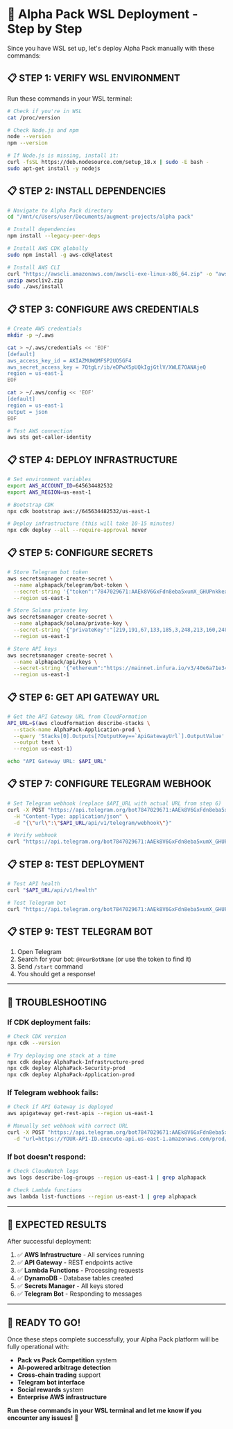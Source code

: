 # 🚀 Alpha Pack WSL Deployment - Step by Step

Since you have WSL set up, let's deploy Alpha Pack manually with these commands:

## 📋 **STEP 1: VERIFY WSL ENVIRONMENT**

Run these commands in your WSL terminal:

```bash
# Check if you're in WSL
cat /proc/version

# Check Node.js and npm
node --version
npm --version

# If Node.js is missing, install it:
curl -fsSL https://deb.nodesource.com/setup_18.x | sudo -E bash -
sudo apt-get install -y nodejs
```

## 📋 **STEP 2: INSTALL DEPENDENCIES**

```bash
# Navigate to Alpha Pack directory
cd "/mnt/c/Users/user/Documents/augment-projects/alpha pack"

# Install dependencies
npm install --legacy-peer-deps

# Install AWS CDK globally
sudo npm install -g aws-cdk@latest

# Install AWS CLI
curl "https://awscli.amazonaws.com/awscli-exe-linux-x86_64.zip" -o "awscliv2.zip"
unzip awscliv2.zip
sudo ./aws/install
```

## 📋 **STEP 3: CONFIGURE AWS CREDENTIALS**

```bash
# Create AWS credentials
mkdir -p ~/.aws

cat > ~/.aws/credentials << 'EOF'
[default]
aws_access_key_id = AKIAZMUWQMFSP2UO5GF4
aws_secret_access_key = 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
region = us-east-1
EOF

cat > ~/.aws/config << 'EOF'
[default]
region = us-east-1
output = json
EOF

# Test AWS connection
aws sts get-caller-identity
```

## 📋 **STEP 4: DEPLOY INFRASTRUCTURE**

```bash
# Set environment variables
export AWS_ACCOUNT_ID=645634482532
export AWS_REGION=us-east-1

# Bootstrap CDK
npx cdk bootstrap aws://645634482532/us-east-1

# Deploy infrastructure (this will take 10-15 minutes)
npx cdk deploy --all --require-approval never
```

## 📋 **STEP 5: CONFIGURE SECRETS**

```bash
# Store Telegram bot token
aws secretsmanager create-secret \
  --name alphapack/telegram/bot-token \
  --secret-string '{"token":"7847029671:AAEk8V6GxFdn8eba5xumX_GHUPnkkexG91M"}' \
  --region us-east-1

# Store Solana private key
aws secretsmanager create-secret \
  --name alphapack/solana/private-key \
  --secret-string '{"privateKey":"[219,191,67,133,185,3,248,213,160,248,146,201,170,180,0,223,28,171,83,88,128,182,176,74,219,210,234,210,25,111,155,39]","network":"devnet"}' \
  --region us-east-1

# Store API keys
aws secretsmanager create-secret \
  --name alphapack/api/keys \
  --secret-string '{"ethereum":"https://mainnet.infura.io/v3/40e6a71e34f647bcb0d83c7d55e808ad","base":"https://mainnet.base.org","arbitrum":"https://arb1.arbitrum.io/rpc","jwt":"y63RO6mBKLJtBG0b9D8dmAdy8QgaMJsW","encryption":"rmkhfTLaCAWjfCog67q9uHhPMaCuWzfO"}' \
  --region us-east-1
```

## 📋 **STEP 6: GET API GATEWAY URL**

```bash
# Get the API Gateway URL from CloudFormation
API_URL=$(aws cloudformation describe-stacks \
  --stack-name AlphaPack-Application-prod \
  --query 'Stacks[0].Outputs[?OutputKey==`ApiGatewayUrl`].OutputValue' \
  --output text \
  --region us-east-1)

echo "API Gateway URL: $API_URL"
```

## 📋 **STEP 7: CONFIGURE TELEGRAM WEBHOOK**

```bash
# Set Telegram webhook (replace $API_URL with actual URL from step 6)
curl -X POST "https://api.telegram.org/bot7847029671:AAEk8V6GxFdn8eba5xumX_GHUPnkkexG91M/setWebhook" \
  -H "Content-Type: application/json" \
  -d "{\"url\":\"$API_URL/api/v1/telegram/webhook\"}"

# Verify webhook
curl "https://api.telegram.org/bot7847029671:AAEk8V6GxFdn8eba5xumX_GHUPnkkexG91M/getWebhookInfo"
```

## 📋 **STEP 8: TEST DEPLOYMENT**

```bash
# Test API health
curl "$API_URL/api/v1/health"

# Test Telegram bot
curl "https://api.telegram.org/bot7847029671:AAEk8V6GxFdn8eba5xumX_GHUPnkkexG91M/getMe"
```

## 📋 **STEP 9: TEST TELEGRAM BOT**

1. Open Telegram
2. Search for your bot: `@YourBotName` (or use the token to find it)
3. Send `/start` command
4. You should get a response!

---

## 🚨 **TROUBLESHOOTING**

### **If CDK deployment fails:**
```bash
# Check CDK version
npx cdk --version

# Try deploying one stack at a time
npx cdk deploy AlphaPack-Infrastructure-prod
npx cdk deploy AlphaPack-Security-prod
npx cdk deploy AlphaPack-Application-prod
```

### **If Telegram webhook fails:**
```bash
# Check if API Gateway is deployed
aws apigateway get-rest-apis --region us-east-1

# Manually set webhook with correct URL
curl -X POST "https://api.telegram.org/bot7847029671:AAEk8V6GxFdn8eba5xumX_GHUPnkkexG91M/setWebhook" \
  -d "url=https://YOUR-API-ID.execute-api.us-east-1.amazonaws.com/prod/api/v1/telegram/webhook"
```

### **If bot doesn't respond:**
```bash
# Check CloudWatch logs
aws logs describe-log-groups --region us-east-1 | grep alphapack

# Check Lambda functions
aws lambda list-functions --region us-east-1 | grep alphapack
```

---

## 🎯 **EXPECTED RESULTS**

After successful deployment:

1. ✅ **AWS Infrastructure** - All services running
2. ✅ **API Gateway** - REST endpoints active
3. ✅ **Lambda Functions** - Processing requests
4. ✅ **DynamoDB** - Database tables created
5. ✅ **Secrets Manager** - All keys stored
6. ✅ **Telegram Bot** - Responding to messages

---

## 🚀 **READY TO GO!**

Once these steps complete successfully, your Alpha Pack platform will be fully operational with:

- **Pack vs Pack Competition** system
- **AI-powered arbitrage detection** 
- **Cross-chain trading** support
- **Telegram bot interface**
- **Social rewards** system
- **Enterprise AWS infrastructure**

**Run these commands in your WSL terminal and let me know if you encounter any issues!** 🚀
